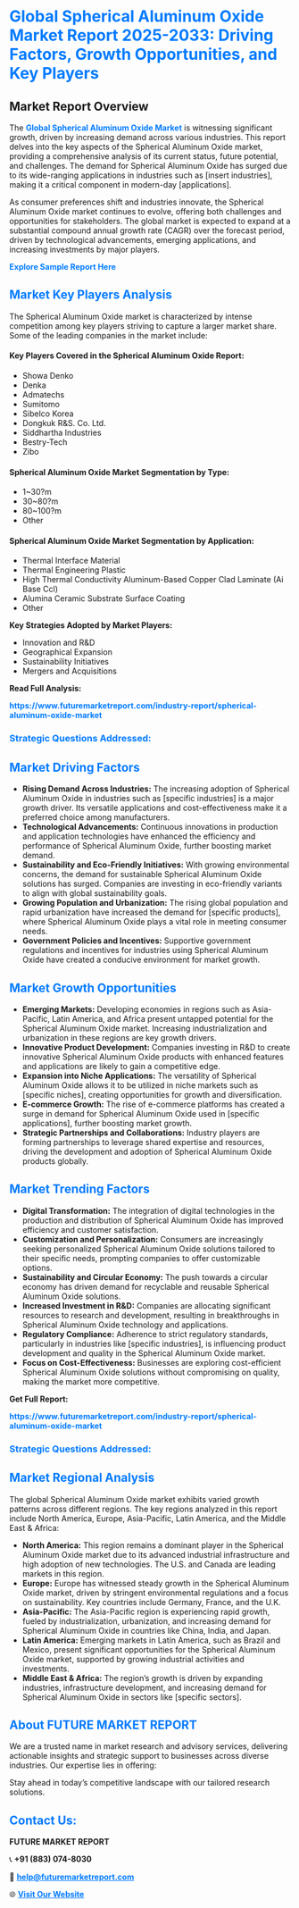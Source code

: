 <h1 style="color: #007BFF;">Global Spherical Aluminum Oxide Market Report 2025-2033: Driving Factors, Growth Opportunities, and Key Players</h1>

<section id="overview">
<h2>Market Report Overview</h2>
<p>The <a href="https://www.futuremarketreport.com/industry-report/spherical-aluminum-oxide-market" style="color: #007BFF; text-decoration: none;"><strong>Global Spherical Aluminum Oxide Market</strong></a> is witnessing significant growth, driven by increasing demand across various industries. This report delves into the key aspects of the Spherical Aluminum Oxide market, providing a comprehensive analysis of its current status, future potential, and challenges. The demand for Spherical Aluminum Oxide has surged due to its wide-ranging applications in industries such as [insert industries], making it a critical component in modern-day [applications].</p>
<p>As consumer preferences shift and industries innovate, the Spherical Aluminum Oxide market continues to evolve, offering both challenges and opportunities for stakeholders. The global market is expected to expand at a substantial compound annual growth rate (CAGR) over the forecast period, driven by technological advancements, emerging applications, and increasing investments by major players.</p>
</section>

<section id="overview">
<p><a href="https://www.futuremarketreport.com/request-sample/reportId=30712" style="color: #007BFF; text-decoration: none;"><strong>Explore Sample Report Here</strong></a></p>
</section>

<section id="key-players">
<h2 style="color: #007BFF;">Market Key Players Analysis</h2>
<p>The Spherical Aluminum Oxide market is characterized by intense competition among key players striving to capture a larger market share. Some of the leading companies in the market include:</p>
<h4>Key Players Covered in the Spherical Aluminum Oxide Report:</h4>
<ul><li>Showa Denko</li><li>Denka</li><li>Admatechs</li><li>Sumitomo</li><li>Sibelco Korea</li><li>Dongkuk R&amp;S. Co. Ltd.</li><li>Siddhartha Industries</li><li>Bestry-Tech</li><li>Zibo</li></ul>
<h4>Spherical Aluminum Oxide Market Segmentation by Type:</h4>
<ul><li>1~30?m</li><li>30~80?m</li><li>80~100?m</li><li>Other</li></ul>

<h4>Spherical Aluminum Oxide Market Segmentation by Application:</h4>
<ul><li>Thermal Interface Material</li><li>Thermal Engineering Plastic</li><li>High Thermal Conductivity Aluminum-Based Copper Clad Laminate (Ai Base Ccl)</li><li>Alumina Ceramic Substrate Surface Coating</li><li>Other</li></ul>
<p><strong>Key Strategies Adopted by Market Players:</strong></p>
<ul>
<li>Innovation and R&D</li>
<li>Geographical Expansion</li>
<li>Sustainability Initiatives</li>
<li>Mergers and Acquisitions</li>
</ul>
</section>

<section>
<p><strong>Read Full Analysis: </strong></p><a href="https://www.futuremarketreport.com/industry-report/spherical-aluminum-oxide-market" style="color: #007BFF; text-decoration: none;"><strong>https://www.futuremarketreport.com/industry-report/spherical-aluminum-oxide-market</strong></a>
<h3 style="color: #007BFF;">Strategic Questions Addressed:</h3>
</section>

<section id="driving-factors">
<h2 style="color: #007BFF;">Market Driving Factors</h2>
<ul>
<li><strong>Rising Demand Across Industries:</strong> The increasing adoption of Spherical Aluminum Oxide in industries such as [specific industries] is a major growth driver. Its versatile applications and cost-effectiveness make it a preferred choice among manufacturers.</li>
<li><strong>Technological Advancements:</strong> Continuous innovations in production and application technologies have enhanced the efficiency and performance of Spherical Aluminum Oxide, further boosting market demand.</li>
<li><strong>Sustainability and Eco-Friendly Initiatives:</strong> With growing environmental concerns, the demand for sustainable Spherical Aluminum Oxide solutions has surged. Companies are investing in eco-friendly variants to align with global sustainability goals.</li>
<li><strong>Growing Population and Urbanization:</strong> The rising global population and rapid urbanization have increased the demand for [specific products], where Spherical Aluminum Oxide plays a vital role in meeting consumer needs.</li>
<li><strong>Government Policies and Incentives:</strong> Supportive government regulations and incentives for industries using Spherical Aluminum Oxide have created a conducive environment for market growth.</li>
</ul>
</section>

<section id="growth-opportunities">
<h2 style="color: #007BFF;">Market Growth Opportunities</h2>
<ul>
<li><strong>Emerging Markets:</strong> Developing economies in regions such as Asia-Pacific, Latin America, and Africa present untapped potential for the Spherical Aluminum Oxide market. Increasing industrialization and urbanization in these regions are key growth drivers.</li>
<li><strong>Innovative Product Development:</strong> Companies investing in R&D to create innovative Spherical Aluminum Oxide products with enhanced features and applications are likely to gain a competitive edge.</li>
<li><strong>Expansion into Niche Applications:</strong> The versatility of Spherical Aluminum Oxide allows it to be utilized in niche markets such as [specific niches], creating opportunities for growth and diversification.</li>
<li><strong>E-commerce Growth:</strong> The rise of e-commerce platforms has created a surge in demand for Spherical Aluminum Oxide used in [specific applications], further boosting market growth.</li>
<li><strong>Strategic Partnerships and Collaborations:</strong> Industry players are forming partnerships to leverage shared expertise and resources, driving the development and adoption of Spherical Aluminum Oxide products globally.</li>
</ul>
</section>

<section id="trending-factors">
<h2 style="color: #007BFF;">Market Trending Factors</h2>
<ul>
<li><strong>Digital Transformation:</strong> The integration of digital technologies in the production and distribution of Spherical Aluminum Oxide has improved efficiency and customer satisfaction.</li>
<li><strong>Customization and Personalization:</strong> Consumers are increasingly seeking personalized Spherical Aluminum Oxide solutions tailored to their specific needs, prompting companies to offer customizable options.</li>
<li><strong>Sustainability and Circular Economy:</strong> The push towards a circular economy has driven demand for recyclable and reusable Spherical Aluminum Oxide solutions.</li>
<li><strong>Increased Investment in R&D:</strong> Companies are allocating significant resources to research and development, resulting in breakthroughs in Spherical Aluminum Oxide technology and applications.</li>
<li><strong>Regulatory Compliance:</strong> Adherence to strict regulatory standards, particularly in industries like [specific industries], is influencing product development and quality in the Spherical Aluminum Oxide market.</li>
<li><strong>Focus on Cost-Effectiveness:</strong> Businesses are exploring cost-efficient Spherical Aluminum Oxide solutions without compromising on quality, making the market more competitive.</li>
</ul>
</section>

<section>
<p><strong>Get Full Report: </strong></p><a href="https://www.futuremarketreport.com/industry-report/spherical-aluminum-oxide-market" style="color: #007BFF; text-decoration: none;"><strong>https://www.futuremarketreport.com/industry-report/spherical-aluminum-oxide-market</strong></a>
<h3 style="color: #007BFF;">Strategic Questions Addressed:</h3>
</section>


<section id="regional-analysis">
<h2 style="color: #007BFF;">Market Regional Analysis</h2>
<p>The global Spherical Aluminum Oxide market exhibits varied growth patterns across different regions. The key regions analyzed in this report include North America, Europe, Asia-Pacific, Latin America, and the Middle East & Africa:</p>
<ul>
<li><strong>North America:</strong> This region remains a dominant player in the Spherical Aluminum Oxide market due to its advanced industrial infrastructure and high adoption of new technologies. The U.S. and Canada are leading markets in this region.</li>
<li><strong>Europe:</strong> Europe has witnessed steady growth in the Spherical Aluminum Oxide market, driven by stringent environmental regulations and a focus on sustainability. Key countries include Germany, France, and the U.K.</li>
<li><strong>Asia-Pacific:</strong> The Asia-Pacific region is experiencing rapid growth, fueled by industrialization, urbanization, and increasing demand for Spherical Aluminum Oxide in countries like China, India, and Japan.</li>
<li><strong>Latin America:</strong> Emerging markets in Latin America, such as Brazil and Mexico, present significant opportunities for the Spherical Aluminum Oxide market, supported by growing industrial activities and investments.</li>
<li><strong>Middle East & Africa:</strong> The region’s growth is driven by expanding industries, infrastructure development, and increasing demand for Spherical Aluminum Oxide in sectors like [specific sectors].</li>
</ul>
</section>

<footer>
<h2 style="color: #007BFF;">About FUTURE MARKET REPORT</h2>
<p>We are a trusted name in market research and advisory services, delivering actionable insights and strategic support to businesses across diverse industries. Our expertise lies in offering:</p>

<p>Stay ahead in today’s competitive landscape with our tailored research solutions.</p>

<h2 style="color: #007BFF;">Contact Us:</h2>
<p><strong>FUTURE MARKET REPORT</strong></p>
<p>📞 <strong>+91 (883) 074-8030</strong></p>
<p>📧 <strong><a href="mailto:help@futuremarketreport.com" style="color: #007BFF;">help@futuremarketreport.com</a></strong></p>
<p>🌐 <strong><a href="https://www.futuremarketreport.com/" style="color: #007BFF;">Visit Our Website</a></strong></p>
</footer>